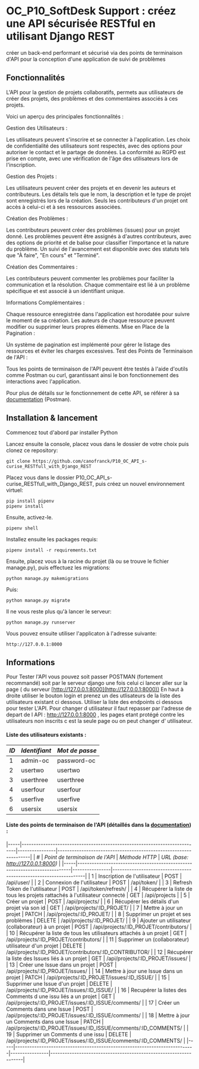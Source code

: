 # OC_P10_SoftDesk Support : créez une API sécurisée RESTful en utilisant Django REST

créer un back-end performant et sécurisé via des points de terminaison d'API pour la conception d'une application de suivi de problèmes

## Fonctionnalités

L'API pour la gestion de projets collaboratifs, permets aux utilisateurs de créer des projets, des problèmes et des commentaires associés à ces projets.

Voici un aperçu des principales fonctionnalités :

Gestion des Utilisateurs :

Les utilisateurs peuvent s'inscrire et se connecter à l'application.
Les choix de confidentialité des utilisateurs sont respectés, avec des options pour autoriser le contact et le partage de données.
La conformité au RGPD est prise en compte, avec une vérification de l'âge des utilisateurs lors de l'inscription.

Gestion des Projets :

Les utilisateurs peuvent créer des projets et en devenir les auteurs et contributeurs.
Les détails tels que le nom, la description et le type de projet sont enregistrés lors de la création.
Seuls les contributeurs d'un projet ont accès à celui-ci et à ses ressources associées.

Création des Problèmes :

Les contributeurs peuvent créer des problèmes (issues) pour un projet donné.
Les problèmes peuvent être assignés à d'autres contributeurs, avec des options de priorité et de balise pour classifier l'importance et la nature du problème.
Un suivi de l'avancement est disponible avec des statuts tels que "À faire", "En cours" et "Terminé".

Création des Commentaires :

Les contributeurs peuvent commenter les problèmes pour faciliter la communication et la résolution.
Chaque commentaire est lié à un problème spécifique et est associé à un identifiant unique.

Informations Complémentaires :

Chaque ressource enregistrée dans l'application est horodatée pour suivre le moment de sa création.
Les auteurs de chaque ressource peuvent modifier ou supprimer leurs propres éléments.
Mise en Place de la Pagination :

Un système de pagination est implémenté pour gérer le listage des ressources et éviter les charges excessives.
Test des Points de Terminaison de l'API :

Tous les points de terminaison de l'API peuvent être testés à l'aide d'outils comme Postman ou curl, garantissant ainsi le bon fonctionnement des interactions avec l'application.

Pour plus de détails sur le fonctionnement de cette API, se référer à sa 
[documentation](https://documenter.getpostman.com/view/32512679/2sA3BhdZUw#3c21d3aa-f62b-479b-9ecc-a784e51a7bd1) (Postman).

## Installation & lancement

Commencez tout d'abord par installer Python 

Lancez ensuite la console, placez vous dans le dossier de votre choix puis clonez ce repository:
```
git clone https://github.com/canofranck/P10_OC_API_s-curise_RESTfull_with_Django_REST
```
Placez vous dans le dossier P10_OC_API_s-curise_RESTfull_with_Django_REST, puis créez un nouvel environnement virtuel:
```
pip install pipenv
pipenv install
```
Ensuite, activez-le.
```
pipenv shell
```

Installez ensuite les packages requis:
```
pipenv install -r requirements.txt

```
Ensuite, placez vous à la racine du projet (là ou se trouve le fichier manage.py), puis effectuez les migrations:
```
python manage.py makemigrations
```
Puis: 
```
python manage.py migrate
```
Il ne vous reste plus qu'à lancer le serveur: 
```
python manage.py runserver
```
Vous pouvez ensuite utiliser l'applicaton à l'adresse suivante:
```
http://127.0.0.1:8000
```

## Informations
Pour Tester l'API vous pouvez soit passer POSTMAN (fortement recommandé) soit  par le serveur django une fois celui ci lancer 
aller sur la page ( du serveur [http://127.0.0.1:8000](http://127.0.0.1:8000))
En haut à droite utiliser le bouton login  et prenez un des utlisateurs de la liste des utilisateurs existant ci dessous.
Utiliser la liste des endpoints ci dessous pour tester L'API.
Pour changer d utilisateur il faut repasser par l'adresse de depart de l API : http://127.0.0.1:8000 , les pages etant protégé contre les utilisateurs non inscrits c est la seule page ou on peut changer d' utilisateur.

#### Liste des utilisateurs existants :

| *ID* | *Identifiant* | *Mot de passe* |
|------|---------------|----------------|
| 1    | admin-oc      | password-oc    |
| 2    | usertwo       | usertwo        |
| 3    | userthree     | userthree      |
| 4    | userfour      | userfour       |
| 5    | userfive      | userfive       |
| 6    | usersix       | usersix        |

#### Liste des points de terminaison de l'API (détaillés dans la [documentation](https://documenter.getpostman.com/view/32512679/2sA3BhdZUw#3c21d3aa-f62b-479b-9ecc-a784e51a7bd1)) :

|-----|---------------------------------------------------------------------------|----------------|------------------------------------------------------------------|
| #   | *Point de terminaison de l'API*                                           | *Méthode HTTP* | *URL (base: http://127.0.0.1:8000)*                              |
|-----|---------------------------------------------------------------------------|----------------|------------------------------------------------------------------|
| 1   | Inscription de l'utilisateur                                              | POST           | /api/user/                                                       |
| 2   | Connexion de l'utilisateur                                                | POST           | /api/token/                                                      |
| 3   | Refresh Token de l'utilisateur                                            | POST           | /api/token/refresh/                                              |
| 4   | Récupérer la liste de tous les projets rattachés à l'utilisateur connecté | GET            | /api/projects                                                    |
| 5   | Créer un projet                                                           | POST           | /api/projects/                                                   |
| 6   | Récupérer les détails d'un projet via son id                              | GET            | /api/projects/:ID_PROJET/                                        |
| 7   | Mettre à jour un projet                                                   | PATCH          | /api/projects/:ID_PROJET/                                        |
| 8   | Supprimer un projet et ses problèmes                                      | DELETE         | /api/projects/:ID_PROJET/                                        |
| 9   | Ajouter un utilisateur (collaborateur) à un projet                        | POST           | /api/projects/:ID_PROJET/contributors/                           |
| 10  | Récupérer la liste de tous les utilisateurs attachés à un projet          | GET            | /api/projects/:ID_PROJET/contributors/                           |
| 11  | Supprimer un (collaborateur) utilisateur d'un projet                      | DELETE         | /api/projects/:ID_PROJET/contributors/:ID_CONTRIBUTOR/           |
| 12  | Récupérer la liste des Issues liés à un projet                            | GET            | /api/projects/:ID_PROJET/issues/                                 |
| 13  | Créer une Issue dans un projet                                            | POST           | /api/projects/:ID_PROJET/issues/                                 |
| 14  | Mettre à jour une Issue dans un projet                                    | PATCH          | /api/projects/:ID_PROJET/issues/:ID_ISSUE/                       |
| 15  | Supprimer une Issue d'un projet                                           | DELETE         | /api/projects/:ID_PROJET/issues/:ID_ISSUE/                       |
| 16  | Recupérer la listes des Comments d une issu liés a un projet              | GET            | /api/projects/:ID_PROJET/issues/:ID_ISSUE/comments/              |
| 17  | Créer un Comments dans une Issue                                          | POST           | /api/projects/:ID_PROJET/issues/:ID_ISSUE/comments/              |
| 18  | Mettre à jour un Comments dans une Issue                                  | PATCH          | /api/projects/:ID_PROJET/issues/:ID_ISSUE/comments/:ID_COMMENTS/ |
| 19  | Supprimer un Comments d une issu                                          | DELETE         | /api/projects/:ID_PROJET/issues/:ID_ISSUE/comments/:ID_COMMENTS/ |
|-----|---------------------------------------------------------------------------|----------------|------------------------------------------------------------------|
